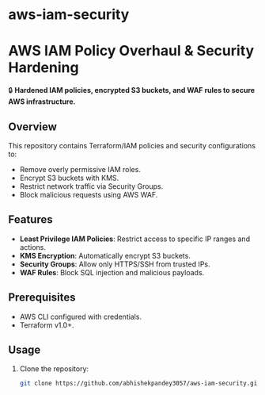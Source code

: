 # aws-iam-security

# AWS IAM Policy Overhaul & Security Hardening  
🔒 **Hardened IAM policies, encrypted S3 buckets, and WAF rules to secure AWS infrastructure.**

## Overview  
This repository contains Terraform/IAM policies and security configurations to:  
- Remove overly permissive IAM roles.  
- Encrypt S3 buckets with KMS.  
- Restrict network traffic via Security Groups.  
- Block malicious requests using AWS WAF.  

## Features  
- **Least Privilege IAM Policies**: Restrict access to specific IP ranges and actions.  
- **KMS Encryption**: Automatically encrypt S3 buckets.  
- **Security Groups**: Allow only HTTPS/SSH from trusted IPs.  
- **WAF Rules**: Block SQL injection and malicious payloads.  

## Prerequisites  
- AWS CLI configured with credentials.  
- Terraform v1.0+.  

## Usage  
1. Clone the repository:  
   ```bash  
   git clone https://github.com/abhishekpandey3057/aws-iam-security.git  
